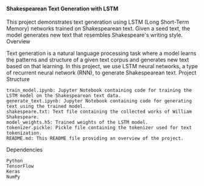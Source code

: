 #### Shakespearean Text Generation with LSTM

This project demonstrates text generation using LSTM (Long Short-Term Memory) networks trained on Shakespearean text. Given a seed text, the model generates new text that resembles Shakespeare's writing style.
Overview

Text generation is a natural language processing task where a model learns the patterns and structure of a given text corpus and generates new text based on that learning. In this project, we use LSTM neural networks, a type of recurrent neural network (RNN), to generate Shakespearean text.
Project Structure

    train_model.ipynb: Jupyter Notebook containing code for training the LSTM model on the Shakespearean text data.
    generate_text.ipynb: Jupyter Notebook containing code for generating text using the trained model.
    shakespeare.txt: Text file containing the collected works of William Shakespeare.
    model_weights.h5: Trained weights of the LSTM model.
    tokenizer.pickle: Pickle file containing the tokenizer used for text tokenization.
    README.md: This README file providing an overview of the project.

Dependencies

    Python
    TensorFlow
    Keras
    NumPy
